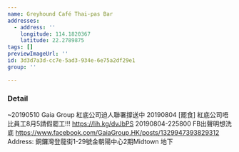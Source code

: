 ```yaml
---
name: Greyhound Café Thai-pas Bar
addresses:
  - address: ''
    longitude: 114.1820367
    latitude: 22.2789875
tags: []
previewImageUrl: ''
id: 3d3d7a3d-cc7e-5ad3-934e-6e75a2df29e1
group: ''

---
```

### Detail
~20190510
Gaia Group 紅底公司迫人聯署撐送中
20190804
[罷食] 紅底公司唔比員工8月5請假罷工!!!
https://lih.kg/dvJbPS
20190804-225800
FB出聲明想洗底
https://www.facebook.com/GaiaGroup.HK/posts/1329947393829312
Address:
銅鑼灣登龍街1-29號金朝陽中心2期Midtown 地下

